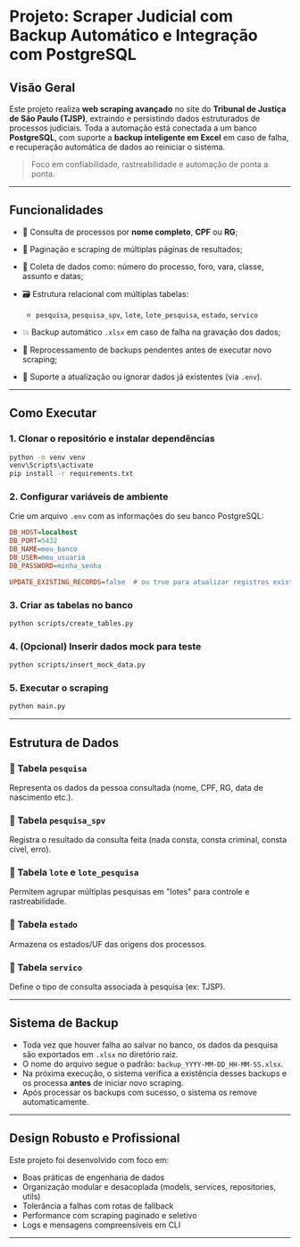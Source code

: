 # Projeto: Scraper Judicial com Backup Automático e Integração com PostgreSQL

## Visão Geral

Este projeto realiza **web scraping avançado** no site do **Tribunal de Justiça de São Paulo (TJSP)**, extraindo e persistindo dados estruturados de processos judiciais. Toda a automação está conectada a um banco **PostgreSQL**, com suporte a **backup inteligente em Excel** em caso de falha, e recuperação automática de dados ao reiniciar o sistema.

> Foco em confiabilidade, rastreabilidade e automação de ponta a ponta.

---

## Funcionalidades

* 📄 Consulta de processos por **nome completo**, **CPF** ou **RG**;
* 🔁 Paginação e scraping de múltiplas páginas de resultados;
* 🧾 Coleta de dados como: número do processo, foro, vara, classe, assunto e datas;
* 🗃️ Estrutura relacional com múltiplas tabelas:

  * `pesquisa`, `pesquisa_spv`, `lote`, `lote_pesquisa`, `estado`, `servico`
* 💥 Backup automático `.xlsx` em caso de falha na gravação dos dados;
* 🔁 Reprocessamento de backups pendentes antes de executar novo scraping;
* 🔄 Suporte a atualização ou ignorar dados já existentes (via `.env`).

---

## Como Executar

### 1. Clonar o repositório e instalar dependências

```bash
python -m venv venv
venv\Scripts\activate
pip install -r requirements.txt
```

### 2. Configurar variáveis de ambiente

Crie um arquivo `.env` com as informações do seu banco PostgreSQL:

```ini
DB_HOST=localhost
DB_PORT=5432
DB_NAME=meu_banco
DB_USER=meu_usuario
DB_PASSWORD=minha_senha

UPDATE_EXISTING_RECORDS=false  # ou true para atualizar registros existentes
```

### 3. Criar as tabelas no banco

```bash
python scripts/create_tables.py
```

### 4. (Opcional) Inserir dados mock para teste

```bash
python scripts/insert_mock_data.py
```

### 5. Executar o scraping

```bash
python main.py
```

---

## Estrutura de Dados

### 🔹 Tabela `pesquisa`

Representa os dados da pessoa consultada (nome, CPF, RG, data de nascimento etc.).

### 🔹 Tabela `pesquisa_spv`

Registra o resultado da consulta feita (nada consta, consta criminal, consta cível, erro).

### 🔹 Tabela `lote` e `lote_pesquisa`

Permitem agrupar múltiplas pesquisas em "lotes" para controle e rastreabilidade.

### 🔹 Tabela `estado`

Armazena os estados/UF das origens dos processos.

### 🔹 Tabela `servico`

Define o tipo de consulta associada à pesquisa (ex: TJSP).

---

## Sistema de Backup

* Toda vez que houver falha ao salvar no banco, os dados da pesquisa são exportados em `.xlsx` no diretório raiz.
* O nome do arquivo segue o padrão: `backup_YYYY-MM-DD_HH-MM-SS.xlsx`.
* Na próxima execução, o sistema verifica a existência desses backups e os processa **antes** de iniciar novo scraping.
* Após processar os backups com sucesso, o sistema os remove automaticamente.

---

## Design Robusto e Profissional

Este projeto foi desenvolvido com foco em:

* Boas práticas de engenharia de dados
* Organização modular e desacoplada (models, services, repositories, utils)
* Tolerância a falhas com rotas de fallback
* Performance com scraping paginado e seletivo
* Logs e mensagens compreensíveis em CLI

---